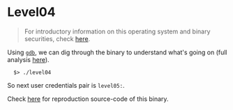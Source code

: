 # Level04

> For introductory information on this operating system and binary securities, check [here](./analysis.md).

Using [`gdb`](https://linux.die.net/man/1/gdb), we can dig through the binary to understand what's going on (full analysis [here](./gdb.md)).

```shell
  $> ./level04
```

So next user credentials pair is `level05:`.

Check [here](../source.c) for reproduction source-code of this binary.